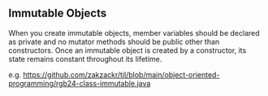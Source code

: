 ## Immutable Objects
When you create immutable objects, member variables should be declared as private and no mutator methods should be public other than constructors. Once an immutable object is created by a constructor, its state remains constant throughout its lifetime.  
  
e.g. https://github.com/zakzackr/til/blob/main/object-oriented-programming/rgb24-class-immutable.java
